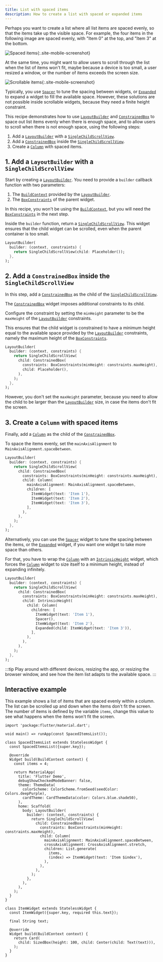```yaml
---
title: List with spaced items
description: How to create a list with spaced or expanded items
---
```


<?code-excerpt path-base="cookbook/lists/spaced_items/"?>

Perhaps you want to create a list where all list items
are spaced evenly, so that the items take up the visible space.
For example, the four items in the following image are spaced evenly,
with "Item 0" at the top, and "Item 3" at the bottom.

![Spaced items](/assets/images/docs/cookbook/spaced-items-1.png){:.site-mobile-screenshot}

At the same time, you might want to allow users
to scroll through the list when the list of items won't fit,
maybe because a device is too small, a user resized a window,
or the number of items exceeds the screen size.

![Scrollable items](/assets/images/docs/cookbook/spaced-items-2.png){:.site-mobile-screenshot}

Typically, you use [`Spacer`][] to tune the spacing between widgets,
or [`Expanded`][] to expand a widget to fill the available space.
However, these solutions are not possible inside scrollable widgets,
because they need a finite height constraint.

This recipe demonstrates how to use [`LayoutBuilder`][] and [`ConstrainedBox`][]
to space out list items evenly when there is enough space, and to allow
users to scroll when there is not enough space,
using the following steps:

  1. Add a [`LayoutBuilder`][] with a [`SingleChildScrollView`][].
  2. Add a [`ConstrainedBox`][] inside the [`SingleChildScrollView`][].
  3. Create a [`Column`][] with spaced items.

## 1. Add a `LayoutBuilder` with a `SingleChildScrollView`

Start by creating a [`LayoutBuilder`][]. You need to provide
a `builder` callback function with two parameters:

  1. The [`BuildContext`][] provided by the [`LayoutBuilder`][].
  2. The [`BoxConstraints`][] of the parent widget.

In this recipe, you won't be using the [`BuildContext`][],
but you will need the [`BoxConstraints`][] in the next step.

Inside the `builder` function, return a [`SingleChildScrollView`][].
This widget ensures that the child widget can be scrolled,
even when the parent container is too small.

<?code-excerpt "lib/spaced_list.dart (builder)"?>
```dart
LayoutBuilder(
  builder: (context, constraints) {
    return SingleChildScrollView(child: Placeholder());
  },
);
```

## 2. Add a `ConstrainedBox` inside the `SingleChildScrollView`

In this step, add a [`ConstrainedBox`][]
as the child of the [`SingleChildScrollView`][].

The [`ConstrainedBox`][] widget imposes additional constraints to its child.

Configure the constraint by setting the `minHeight` parameter to be
the `maxHeight` of the [`LayoutBuilder`][] constraints.

This ensures that the child widget
is constrained to have a minimum height equal to the available
space provided by the [`LayoutBuilder`][] constraints,
namely the maximum height of the [`BoxConstraints`][].

<?code-excerpt "lib/spaced_list.dart (constrainedBox)"?>
```dart
LayoutBuilder(
  builder: (context, constraints) {
    return SingleChildScrollView(
      child: ConstrainedBox(
        constraints: BoxConstraints(minHeight: constraints.maxHeight),
        child: Placeholder(),
      ),
    );
  },
);
```

However, you don't set the `maxHeight` parameter,
because you need to allow the child to be larger
than the [`LayoutBuilder`][] size,
in case the items don't fit the screen.

## 3. Create a `Column` with spaced items

Finally, add a [`Column`][] as the child of the [`ConstrainedBox`][].

To space the items evenly,
set the `mainAxisAlignment` to `MainAxisAlignment.spaceBetween`.

<?code-excerpt "lib/spaced_list.dart (column)"?>
```dart
LayoutBuilder(
  builder: (context, constraints) {
    return SingleChildScrollView(
      child: ConstrainedBox(
        constraints: BoxConstraints(minHeight: constraints.maxHeight),
        child: Column(
          mainAxisAlignment: MainAxisAlignment.spaceBetween,
          children: [
            ItemWidget(text: 'Item 1'),
            ItemWidget(text: 'Item 2'),
            ItemWidget(text: 'Item 3'),
          ],
        ),
      ),
    );
  },
);
```

Alternatively, you can use the [`Spacer`][] widget
to tune the spacing between the items,
or the [`Expanded`][] widget, if you want one widget to take more space than others.

For that, you have to wrap the [`Column`] with an [`IntrinsicHeight`][] widget,
which forces the [`Column`][] widget to size itself to a minimum height,
instead of expanding infinitely.

<?code-excerpt "lib/spaced_list.dart (intrinsic)"?>
```dart
LayoutBuilder(
  builder: (context, constraints) {
    return SingleChildScrollView(
      child: ConstrainedBox(
        constraints: BoxConstraints(minHeight: constraints.maxHeight),
        child: IntrinsicHeight(
          child: Column(
            children: [
              ItemWidget(text: 'Item 1'),
              Spacer(),
              ItemWidget(text: 'Item 2'),
              Expanded(child: ItemWidget(text: 'Item 3')),
            ],
          ),
        ),
      ),
    );
  },
);
```

:::tip
Play around with different devices, resizing the app,
or resizing the browser window, and see how the item list adapts
to the available space.
:::

## Interactive example

This example shows a list of items that are spaced evenly within a column.
The list can be scrolled up and down when the items don't fit the screen.
The number of items is defined by the variable `items`,
change this value to see what happens when the items won't fit the screen.

<?code-excerpt "lib/main.dart"?>
```dartpad title="Flutter Spaced Items hands-on example in DartPad" run="true"
import 'package:flutter/material.dart';

void main() => runApp(const SpacedItemsList());

class SpacedItemsList extends StatelessWidget {
  const SpacedItemsList({super.key});

  @override
  Widget build(BuildContext context) {
    const items = 4;

    return MaterialApp(
      title: 'Flutter Demo',
      debugShowCheckedModeBanner: false,
      theme: ThemeData(
        colorScheme: ColorScheme.fromSeed(seedColor: Colors.deepPurple),
        cardTheme: CardThemeData(color: Colors.blue.shade50),
      ),
      home: Scaffold(
        body: LayoutBuilder(
          builder: (context, constraints) {
            return SingleChildScrollView(
              child: ConstrainedBox(
                constraints: BoxConstraints(minHeight: constraints.maxHeight),
                child: Column(
                  mainAxisAlignment: MainAxisAlignment.spaceBetween,
                  crossAxisAlignment: CrossAxisAlignment.stretch,
                  children: List.generate(
                    items,
                    (index) => ItemWidget(text: 'Item $index'),
                  ),
                ),
              ),
            );
          },
        ),
      ),
    );
  }
}

class ItemWidget extends StatelessWidget {
  const ItemWidget({super.key, required this.text});

  final String text;

  @override
  Widget build(BuildContext context) {
    return Card(
      child: SizedBox(height: 100, child: Center(child: Text(text))),
    );
  }
}
```

[`BoxConstraints`]: {{site.api}}/flutter/rendering/BoxConstraints-class.html
[`BuildContext`]: {{site.api}}/flutter/widgets/BuildContext-class.html
[`Column`]: {{site.api}}/flutter/widgets/Column-class.html
[`ConstrainedBox`]: {{site.api}}/flutter/widgets/ConstrainedBox-class.html
[`Expanded`]: {{site.api}}/flutter/widgets/Expanded-class.html
[`IntrinsicHeight`]: {{site.api}}/flutter/widgets/IntrinsicHeight-class.html
[`LayoutBuilder`]: {{site.api}}/flutter/widgets/LayoutBuilder-class.html
[`SingleChildScrollView`]: {{site.api}}/flutter/widgets/SingleChildScrollView-class.html
[`Spacer`]: {{site.api}}/flutter/widgets/Spacer-class.html
